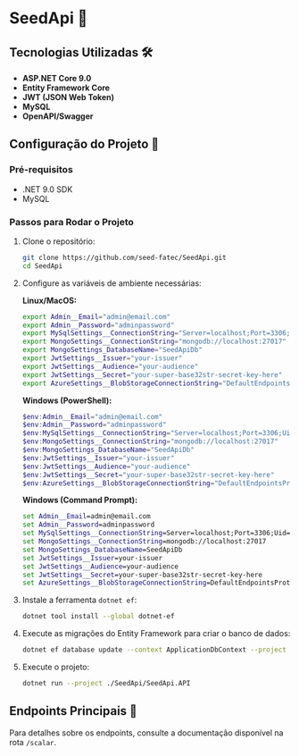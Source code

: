 # SeedApi 🌱

## Tecnologias Utilizadas 🛠️

- **ASP.NET Core 9.0**
- **Entity Framework Core**
- **JWT (JSON Web Token)**
- **MySQL**
- **OpenAPI/Swagger**

## Configuração do Projeto 🚀

### Pré-requisitos

- .NET 9.0 SDK
- MySQL

### Passos para Rodar o Projeto

1. Clone o repositório:

   ```bash
   git clone https://github.com/seed-fatec/SeedApi.git
   cd SeedApi
   ```

2. Configure as variáveis de ambiente necessárias:

   **Linux/MacOS:**

   ```bash
   export Admin__Email="admin@email.com"
   export Admin__Password="adminpassword"
   export MySqlSettings__ConnectionString="Server=localhost;Port=3306;Uid=root;Pwd=secret;Database=SeedApiDb"
   export MongoSettings__ConnectionString="mongodb://localhost:27017"
   export MongoSettings_DatabaseName="SeedApiDb"
   export JwtSettings__Issuer="your-issuer"
   export JwtSettings__Audience="your-audience"
   export JwtSettings__Secret="your-super-base32str-secret-key-here"
   export AzureSettings__BlobStorageConnectionString="DefaultEndpointsProtocol=https;AccountName=youraccount;AccountKey=yourkey;EndpointSuffix=core.windows.net"
   ```

   **Windows (PowerShell):**

   ```powershell
   $env:Admin__Email="admin@email.com"
   $env:Admin__Password="adminpassword"
   $env:MySqlSettings__ConnectionString="Server=localhost;Port=3306;Uid=root;Pwd=secret;Database=SeedApiDb"
   $env:MongoSettings__ConnectionString="mongodb://localhost:27017"
   $env:MongoSettings_DatabaseName="SeedApiDb"
   $env:JwtSettings__Issuer="your-issuer"
   $env:JwtSettings__Audience="your-audience"
   $env:JwtSettings__Secret="your-super-base32str-secret-key-here"
   $env:AzureSettings__BlobStorageConnectionString="DefaultEndpointsProtocol=https;AccountName=youraccount;AccountKey=yourkey;EndpointSuffix=core.windows.net"
   ```

   **Windows (Command Prompt):**

   ```cmd
   set Admin__Email=admin@email.com
   set Admin__Password=adminpassword
   set MySqlSettings__ConnectionString=Server=localhost;Port=3306;Uid=root;Pwd=secret;Database=SeedApiDb
   set MongoSettings__ConnectionString=mongodb://localhost:27017
   set MongoSettings_DatabaseName=SeedApiDb
   set JwtSettings__Issuer=your-issuer
   set JwtSettings__Audience=your-audience
   set JwtSettings__Secret=your-super-base32str-secret-key-here
   set AzureSettings__BlobStorageConnectionString=DefaultEndpointsProtocol=https;AccountName=youraccount;AccountKey=yourkey;EndpointSuffix=core.windows.net
   ```

3. Instale a ferramenta `dotnet ef`:

   ```bash
   dotnet tool install --global dotnet-ef
   ```

4. Execute as migrações do Entity Framework para criar o banco de dados:

   ```bash
   dotnet ef database update --context ApplicationDbContext --project ./SeedApi/SeedApi.Infrastructure --startup-project ./SeedApi/SeedApi.API
   ```

5. Execute o projeto:
   ```bash
   dotnet run --project ./SeedApi/SeedApi.API
   ```

## Endpoints Principais 🔗

Para detalhes sobre os endpoints, consulte a documentação disponível na rota `/scalar`.

